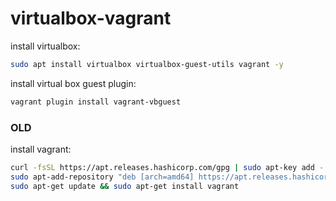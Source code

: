 # virtualbox-vagrant

install virtualbox:
```bash
sudo apt install virtualbox virtualbox-guest-utils vagrant -y
```

install virtual box guest plugin:
```bash
vagrant plugin install vagrant-vbguest
```

### OLD

install vagrant:
```bash
curl -fsSL https://apt.releases.hashicorp.com/gpg | sudo apt-key add -
sudo apt-add-repository "deb [arch=amd64] https://apt.releases.hashicorp.com $(lsb_release -cs) main"
sudo apt-get update && sudo apt-get install vagrant
```
